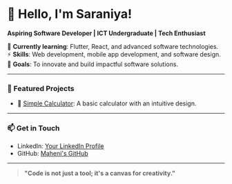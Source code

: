 # 👋 Hello, I'm Saraniya!  
**Aspiring Software Developer | ICT Undergraduate | Tech Enthusiast**  

🌱 **Currently learning**: Flutter, React, and advanced software technologies.  
⚡ **Skills**: Web development, mobile app development, and software design.  
🎯 **Goals**: To innovate and build impactful software solutions.  

---

### 🌟 Featured Projects  
- 🔢 [Simple Calculator](https://github.com/your-username/simple-calculator): A basic calculator with an intuitive design.  

---

### 📫 Get in Touch  
- LinkedIn: [Your LinkedIn Profile](https://linkedin.com/in/your-profile)  
- GitHub: [Maheni's GitHub](https://github.com/your-username)  

---

> **"Code is not just a tool; it's a canvas for creativity."**  
